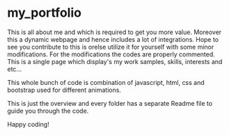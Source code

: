 # my_portfolio
This is all about me and which is required to get you more value.
Moreover this a dynamic webpage and hence includes a lot of integrations. Hope to see you contribute to this is orelse utilize it for yourself with some minor modifications. For the modifications the codes are properly commented.
This is a single page which display's my work samples, skills, interests and etc...

This whole bunch of code is combination of javascript, html, css and bootstrap used for different animations.

This is just the overview and every folder has a separate Readme file to guide you through the code.

Happy coding!
